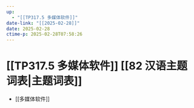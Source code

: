 ```yaml
---
up:
  - "[[TP317.5 多媒体软件]]"
date-link: "[[2025-02-28]]"
date: 2025-02-28
ctime-p: 2025-02-28T07:58:26
---
```


# [[TP317.5 多媒体软件]] [[82 汉语主题词表|主题词表]]

- [[多媒体软件]]
